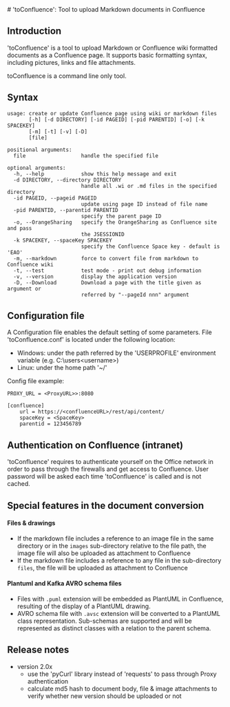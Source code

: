 <meta wiki="confluence" pageId="1141443909" title="README" parentId="1141443776" version="2" author="XY56RE" lastupdate="">
# 'toConfluence': Tool to upload Markdown documents in Confluence

## Introduction

'toConfluence' is a tool to upload Markdown or Confluence wiki formatted documents as a Confluence page.
It supports basic formatting syntax, including pictures, links and file attachments.

toConfluence is a command line only tool.  

## Syntax
```
usage: create or update Confluence page using wiki or markdown files
       [-h] [-d DIRECTORY] [-id PAGEID] [-pid PARENTID] [-o] [-k SPACEKEY]
       [-m] [-t] [-v] [-D]
       [file]

positional arguments:
  file                  handle the specified file

optional arguments:
  -h, --help            show this help message and exit
  -d DIRECTORY, --directory DIRECTORY
                        handle all .wi or .md files in the specified directory
  -id PAGEID, --pageid PAGEID
                        update using page ID instead of file name
  -pid PARENTID, --parentid PARENTID
                        specify the parent page ID
  -o, --OrangeSharing   specify the OrangeSharing as Confluence site and pass
                        the JSESSIONID
  -k SPACEKEY, --spaceKey SPACEKEY
                        specify the Confluence Space key - default is 'EAO'
  -m, --markdown        force to convert file from markdown to Confluence wiki
  -t, --test            test mode - print out debug information
  -v, --version         display the application version
  -D, --Download        Download a page with the title given as argument or
                        referred by "--pageId nnn" argument
```

## Configuration file
A Configuration file enables the default setting of some parameters.
File 'toConfluence.conf' is located under the following location:
- Windows: under the path referred by the 'USERPROFILE' environment variable (e.g. C:\users\<username>)
- Linux: under the home path '~/'

Config file example:

```
PROXY_URL = <ProxyURL>>:8080

[confluence]
    url = https://<confluenceURL>/rest/api/content/
    spaceKey = <SpaceKey>
    parentid = 123456789

```

## Authentication on Confluence (intranet)
'toConfluence' requires to authenticate yourself on the Office network in order to pass through the firewalls and get access to Confluence.
User password will be asked each time 'toConfluence' is called and is not cached.


## Special features in the document conversion

#### Files & drawings

- If the markdown file includes a reference to an image file in the same directory or in the `images` sub-directory relative to the file path, the image file will also be uploaded as attachment to Confluence
- If the markdown file includes a reference to any file in the sub-directory `files`, the file will be uploaded as attachment to Confluence 

#### Plantuml and Kafka AVRO schema files
- Files with `.puml` extension will be embedded as PlantUML in Confluence, resulting of the display of a PlantUML drawing.
- AVRO schema file with `.avsc` extension will be converted to a PlantUML class representation. Sub-schemas are supported and will be represented as distinct classes with a relation to the parent schema.
 
## Release notes

* version 2.0x
    * use the 'pyCurl' library instead of 'requests' to pass through Proxy authentication
    * calculate md5 hash to document body, file & image attachments to verify whether new version should be uploaded or not
       